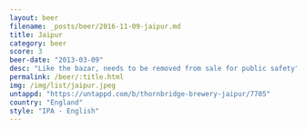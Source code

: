 ```yaml
---
layout: beer
filename: _posts/beer/2016-11-09-jaipur.md
title: Jaipur
category: beer
score: 3
beer-date: "2013-03-09"
desc: "Like the bazar, needs to be removed from sale for public safety"
permalink: /beer/:title.html
img: /img/list/jaipur.jpeg
untappd: "https://untappd.com/b/thornbridge-brewery-jaipur/7705"
country: "England"
style: "IPA - English"
---
```

